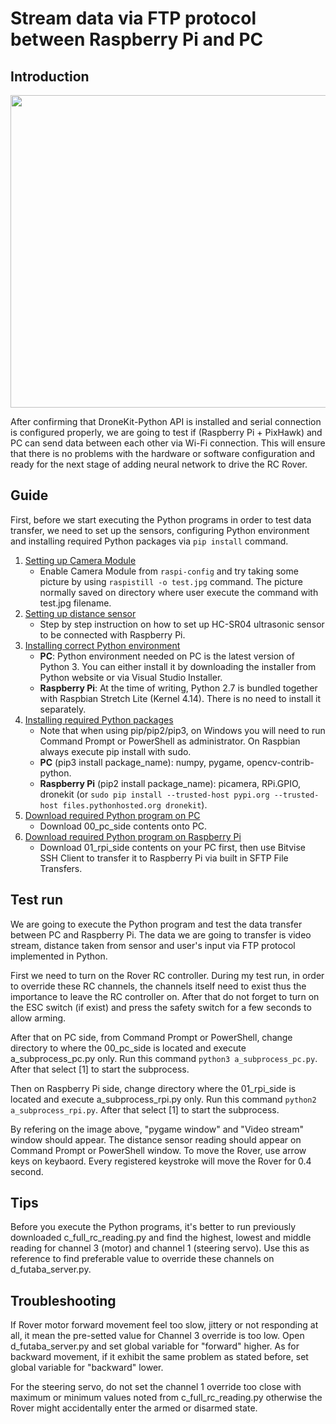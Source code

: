 # Stream data via FTP protocol between Raspberry Pi and PC

## Introduction

<p align = "center">
  <img src = "https://raw.githubusercontent.com/hafiz-kamilin/autonomous_pixhawk_rover/master/02_ftp_streaming_test/stream_test.PNG" width = "650" height = "500"/>
</p>

After confirming that DroneKit-Python API is installed and serial connection is configured properly, we are going to test if (Raspberry Pi + PixHawk) and PC can send data between each other via Wi-Fi connection. This will ensure that there is no problems with the hardware or software configuration and ready for the next stage of adding neural network to drive the RC Rover.

## Guide

First, before we start executing the Python programs in order to test data transfer, we need to set up the sensors, configuring Python environment and installing required Python packages via ```pip install``` command.

1. [Setting up Camera Module](https://www.raspberrypi.org/documentation/usage/camera/)
    - Enable Camera Module from ```raspi-config``` and try taking some picture by using ```raspistill -o test.jpg``` command. The picture normally saved on directory where user execute the command with test.jpg filename.
2. [Setting up distance sensor](https://www.modmypi.com/blog/hc-sr04-ultrasonic-range-sensor-on-the-raspberry-pi)
    - Step by step instruction on how to set up HC-SR04 ultrasonic sensor to be connected with Raspberry Pi.
3. [Installing correct Python environment](https://www.python.org/)
    - **PC**: Python environment needed on PC is the latest version of Python 3. You can either install it by downloading the installer from Python website or via Visual Studio Installer. 
    - **Raspberry Pi**: At the time of writing, Python 2.7 is bundled together with Raspbian Stretch Lite (Kernel 4.14). There is no need to install it separately.
4. [Installing required Python packages](https://packaging.python.org/tutorials/installing-packages/#use-pip-for-installing)
    - Note that when using pip/pip2/pip3, on Windows you will need to run Command Prompt or PowerShell as administrator. On Raspbian always execute pip install with sudo. 
    - **PC** (pip3 install package_name): numpy, pygame, opencv-contrib-python.
    - **Raspberry Pi** (pip2 install package_name): picamera, RPi.GPIO, dronekit (or ```sudo pip install --trusted-host pypi.org --trusted-host files.pythonhosted.org dronekit```).
5. [Download required Python program on PC](https://github.com/hafiz-kamilin/autonomous_pixhawk_rover/tree/master/02_ftp_streaming_test/00_pc_side)
    - Download 00_pc_side contents onto PC.
6. [Download required Python program on Raspberry Pi](https://github.com/hafiz-kamilin/autonomous_pixhawk_rover/tree/master/02_ftp_streaming_test/01_rpi_side)
    - Download 01_rpi_side contents on your PC first, then use Bitvise SSH Client to transfer it to Raspberry Pi via built in SFTP File Transfers.

## Test run

We are going to execute the Python program and test the data transfer between PC and Raspberry Pi. The data we are going to transfer is video stream, distance taken from sensor and user's input via FTP protocol implemented in Python.

First we need to turn on the Rover RC controller. During my test run, in order to override these RC channels, the channels itself need to exist thus the importance to leave the RC controller on. After that do not forget to turn on the ESC switch (if exist) and press the safety switch for a few seconds to allow arming.

After that on PC side, from Command Prompt or PowerShell, change directory to where the 00_pc_side is located and execute a_subprocess_pc.py only. Run this command ```python3 a_subprocess_pc.py```. After that select [1] to start the subprocess.

Then on Raspberry Pi side, change directory where the 01_rpi_side is located and execute a_subprocess_rpi.py only. Run this command ```python2 a_subprocess_rpi.py```. After that select [1] to start the subprocess.

By refering on the image above, "pygame window" and "Video stream" window should appear. The distance sensor reading should appear on Command Prompt or PowerShell window. To move the Rover, use arrow keys on keybaord. Every registered keystroke will move the Rover for 0.4 second.

## Tips

Before you execute the Python programs, it's better to run previously downloaded c_full_rc_reading.py and find the highest, lowest and middle reading for channel 3 (motor) and channel 1 (steering servo). Use this as reference to find preferable value to override these channels on d_futaba_server.py.

## Troubleshooting

If Rover motor forward movement feel too slow, jittery or not responding at all, it mean the pre-setted value for Channel 3 override is too low. Open d_futaba_server.py and set global variable for "forward" higher. As for backward movement, if it exhibit the same problem as stated before, set global variable for "backward" lower.

For the steering servo, do not set the channel 1 override too close with maximum or minimum values noted from c_full_rc_reading.py otherwise the Rover might accidentally enter the armed or disarmed state.
